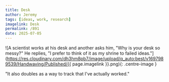 ```yaml
---
title: Desk
author: Jeremy
tags: [ideas, work, research]
imagelink: Desk
permalink: /891
date: 2025-07-05
---
```


![A scientist works at his desk and another asks him, "Why is your desk so messy?" He replies, "I prefer to think of it as my shrine to failed ideas."](https://res.cloudinary.com/dh3hm8pb7/image/upload/q_auto:best/v1697989539/Handwaving/Published/{{ page.imagelink }}.png){: .centre-image }

"It also doubles as a way to track that I've actually worked."
